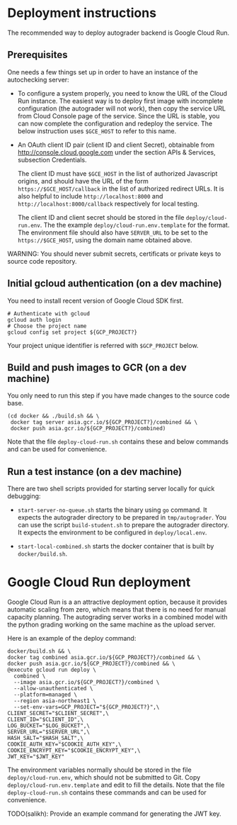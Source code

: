 # Deployment instructions

The recommended way to deploy autograder backend is Google Cloud Run.

## Prerequisites

One needs a few things set up in order to have an instance of the autochecking
server:

*   To configure a system properly, you need to know the URL of the Cloud Run
    instance. The easiest way is to deploy first image with incomplete
    configuration (the autograder will not work), then copy the service URL
    from Cloud Console page of the service. Since the URL is stable, you can
    now complete the configuration and redeploy the service.
    The below instruction uses `$GCE_HOST` to refer to this name.

*   An OAuth client ID pair (client ID and client Secret), obtainable from
    http://console.cloud.google.com under the section APIs & Services,
    subsection Credentials.

    The client ID must have `$GCE_HOST` in the list of authorized
    Javascript origins, and should have the URL of the form
    `https://$GCE_HOST/callback` in the list of authorized redirect URLs. It
    is also helpful to include `http://localhost:8000` and
    `http://localhost:8000/callback` respectively for local testing.

    The client ID and client secret should be stored in the file
    `deploy/cloud-run.env`. The the example `deploy/cloud-run.env.template`
    for the format. The environment file should also have `SERVER_URL` to be
    set to the `https://$GCE_HOST`, using the domain name obtained above.

WARNING: You should never submit secrets, certificats or private keys to
source code repository.

## Initial gcloud authentication (on a dev machine)

You need to install recent version of Google Cloud SDK first.

    # Authenticate with gcloud
    gcloud auth login
    # Choose the project name
    gcloud config set project ${GCP_PROJECT?}

Your project unique identifier is referred with `$GCP_PROJECT` below.

## Build and push images to GCR (on a dev machine)

You only need to run this step if you have made changes to the source code
base.

    (cd docker && ./build.sh && \
     docker tag server asia.gcr.io/${GCP_PROJECT?}/combined && \
     docker push asia.gcr.io/${GCP_PROJECT?}/combined)

Note that the file `deploy-cloud-run.sh` contains these and below commands
and can be used for convenience.

## Run a test instance (on a dev machine)

There are two shell scripts provided for starting server locally
for quick debugging:

  * `start-server-no-queue.sh` starts the binary using `go` command.
    It expects the autograder directory to be prepared in `tmp/autograder`.
    You can use the script `build-student.sh` to prepare the autograder
    directory. It expects the environment to be configured in
    `deploy/local.env`.

  * `start-local-combined.sh` starts the docker container that is built
    by `docker/build.sh`.

# Google Cloud Run deployment

Google Cloud Run is a an attractive deployment option, because it
provides automatic scaling from zero, which means that there is no
need for manual capacity planning. The autograding server works in
a combined model with the python grading working on the same
machine as the upload server.

Here is an example of the deploy command:

    docker/build.sh && \
    docker tag combined asia.gcr.io/${GCP_PROJECT?}/combined && \
    docker push asia.gcr.io/${GCP_PROJECT?}/combined && \
    @execute gcloud run deploy \
      combined \
      --image asia.gcr.io/${GCP_PROJECT?}/combined \
      --allow-unauthenticated \
      --platform=managed \
      --region asia-northeast1 \
      --set-env-vars=GCP_PROJECT="${GCP_PROJECT?}",\
    CLIENT_SECRET="$CLIENT_SECRET",\
    CLIENT_ID="$CLIENT_ID",\
    LOG_BUCKET="$LOG_BUCKET",\
    SERVER_URL="$SERVER_URL",\
    HASH_SALT="$HASH_SALT",\
    COOKIE_AUTH_KEY="$COOKIE_AUTH_KEY",\
    COOKIE_ENCRYPT_KEY="$COOKIE_ENCRYPT_KEY",\
    JWT_KEY="$JWT_KEY"

The environment variables normally should be stored in the file
`deploy/cloud-run.env`, which should not be submitted to Git.
Copy `deploy/cloud-run.env.template` and edit to fill the details.
Note that the file `deploy-cloud-run.sh` contains these commands
and can be used for convenience.

TODO(salikh): Provide an example command for generating the JWT key.
